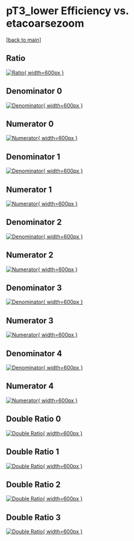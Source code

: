 # pT3_lower Efficiency vs. etacoarsezoom

[[back to main](./)]



## Ratio

[![Ratio](../mtv/var/pT3_lower_loweta_211_0_eff_etacoarsezoom.png){ width=600px }](../mtv/var/pT3_lower_loweta_211_0_eff_etacoarsezoom.pdf)

## Denominator 0

[![Denominator](../mtv/den/pT3_lower_loweta_211_0_eff_etacoarsezoom_den0.png){ width=600px }](../mtv/den/pT3_lower_loweta_211_0_eff_etacoarsezoom_den0.pdf)

## Numerator 0

[![Numerator](../mtv/num/pT3_lower_loweta_211_0_eff_etacoarsezoom_num0.png){ width=600px }](../mtv/num/pT3_lower_loweta_211_0_eff_etacoarsezoom_num0.pdf)

## Denominator 1

[![Denominator](../mtv/den/pT3_lower_loweta_211_0_eff_etacoarsezoom_den1.png){ width=600px }](../mtv/den/pT3_lower_loweta_211_0_eff_etacoarsezoom_den1.pdf)

## Numerator 1

[![Numerator](../mtv/num/pT3_lower_loweta_211_0_eff_etacoarsezoom_num1.png){ width=600px }](../mtv/num/pT3_lower_loweta_211_0_eff_etacoarsezoom_num1.pdf)

## Denominator 2

[![Denominator](../mtv/den/pT3_lower_loweta_211_0_eff_etacoarsezoom_den2.png){ width=600px }](../mtv/den/pT3_lower_loweta_211_0_eff_etacoarsezoom_den2.pdf)

## Numerator 2

[![Numerator](../mtv/num/pT3_lower_loweta_211_0_eff_etacoarsezoom_num2.png){ width=600px }](../mtv/num/pT3_lower_loweta_211_0_eff_etacoarsezoom_num2.pdf)

## Denominator 3

[![Denominator](../mtv/den/pT3_lower_loweta_211_0_eff_etacoarsezoom_den3.png){ width=600px }](../mtv/den/pT3_lower_loweta_211_0_eff_etacoarsezoom_den3.pdf)

## Numerator 3

[![Numerator](../mtv/num/pT3_lower_loweta_211_0_eff_etacoarsezoom_num3.png){ width=600px }](../mtv/num/pT3_lower_loweta_211_0_eff_etacoarsezoom_num3.pdf)

## Denominator 4

[![Denominator](../mtv/den/pT3_lower_loweta_211_0_eff_etacoarsezoom_den4.png){ width=600px }](../mtv/den/pT3_lower_loweta_211_0_eff_etacoarsezoom_den4.pdf)

## Numerator 4

[![Numerator](../mtv/num/pT3_lower_loweta_211_0_eff_etacoarsezoom_num4.png){ width=600px }](../mtv/num/pT3_lower_loweta_211_0_eff_etacoarsezoom_num4.pdf)

## Double Ratio 0

[![Double Ratio](../mtv/ratio/pT3_lower_loweta_211_0_eff_etacoarsezoom_ratio0.png){ width=600px }](../mtv/ratio/pT3_lower_loweta_211_0_eff_etacoarsezoom_ratio0.pdf)

## Double Ratio 1

[![Double Ratio](../mtv/ratio/pT3_lower_loweta_211_0_eff_etacoarsezoom_ratio1.png){ width=600px }](../mtv/ratio/pT3_lower_loweta_211_0_eff_etacoarsezoom_ratio1.pdf)

## Double Ratio 2

[![Double Ratio](../mtv/ratio/pT3_lower_loweta_211_0_eff_etacoarsezoom_ratio2.png){ width=600px }](../mtv/ratio/pT3_lower_loweta_211_0_eff_etacoarsezoom_ratio2.pdf)

## Double Ratio 3

[![Double Ratio](../mtv/ratio/pT3_lower_loweta_211_0_eff_etacoarsezoom_ratio3.png){ width=600px }](../mtv/ratio/pT3_lower_loweta_211_0_eff_etacoarsezoom_ratio3.pdf)

